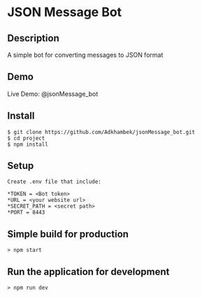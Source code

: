 # JSON Message Bot

## Description

A simple bot for converting messages to JSON format

## Demo

Live Demo: @jsonMessage_bot

## Install

```
$ git clone https://github.com/Adkhambek/jsonMessage_bot.git
$ cd project
$ npm install
```

## Setup

```
Create .env file that include:

*TOKEN = <Bot token>
*URL = <your website url>
*SECRET_PATH = <secret path>
*PORT = 8443
```

## Simple build for production

```
> npm start
```

## Run the application for development

```
> npm run dev
```
